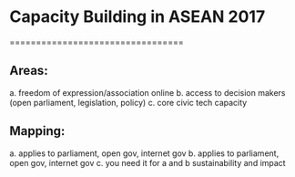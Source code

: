 # Capacity Building in ASEAN 2017
=================================

## Areas:

a. freedom of expression/association online
b. access to decision makers (open parliament, legislation, policy)
c. core civic tech capacity

## Mapping:

a. applies to parliament, open gov, internet gov
b. applies to parliament, open gov, internet gov
c. you need it for a and b sustainability and impact

